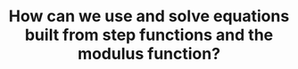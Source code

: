 ---
id: E5
title: How can we use and solve equations built from step functions and the modulus function?
dependencies: 
    - E4
thread: Equations and major functions
keyQuestions:
    - What equations involving the modulus function can we solve?
    - What interesting equations can we formulate using step functions?

---
